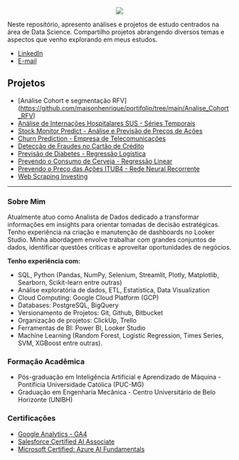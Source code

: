 <p align="center">
  <img src="https://github.com/maisonhenrique/portifolio/assets/99361817/da8ed07b-fefa-4e09-8408-9bccb96c6225.png">
</p>


Neste repositório, apresento análises e projetos de estudo centrados na área de Data Science. Compartilho projetos abrangendo diversos temas e aspectos que venho explorando em meus estudos.


* [LinkedIn](https://www.linkedin.com/in/maison-henrique/)
* [E-mail](maisonhenrique@gmail.com)


## Projetos

* [Análise Cohort e segmentação RFV]
(https://github.com/maisonhenrique/portifolio/tree/main/Analise_Cohort_RFV)
* [Análise de Internações Hospitalares SUS - Séries Temporais](https://github.com/maisonhenrique/portifolio/tree/main/Internacoes_SUS)
* [Stock Monitor Predict - Análise e Previsão de Preços de Ações](https://github.com/maisonhenrique/portifolio/tree/main/Stock_Monitor_Predict)
* [Churn Prediction - Empresa de Telecomunicações](https://github.com/maisonhenrique/portifolio/tree/main/Churn_Prediction)
* [Detecção de Fraudes no Cartão de Crédito](https://github.com/maisonhenrique/portifolio/tree/main/Deteccao_Fraudes_Cartoes_Credito)
* [Previsão de Diabetes - Regressão Logística](https://github.com/maisonhenrique/portifolio/tree/main/Prevendo_Diabetes_Regressao_Logistica)
* [Prevendo o Consumo de Cerveja - Regressão Linear](https://github.com/maisonhenrique/portifolio/tree/main/Prevendo_Consumo_de_Cerveja)
* [Prevendo o Preço das Ações ITUB4 - Rede Neural Recorrente](https://github.com/maisonhenrique/portifolio/tree/main/Prevendo_Preco_Acoes)
* [Web Scraping Investing](https://github.com/maisonhenrique/portifolio/tree/main/Web_Scraping_Investing)

----

### Sobre Mim

Atualmente atuo como Analista de Dados dedicado a transformar informações em insights para orientar tomadas de decisão estratégicas. Tenho experiência na criação e manutenção de dashboards no Looker Studio. Minha abordagem envolve trabalhar com grandes conjuntos de dados, identificar questões críticas e aproveitar oportunidades de negócios.

**Tenho experiência com:**
* SQL, Python (Pandas, NumPy, Selenium, Streamlit, Plotly, Matplotlib, Searborn, Scikit-learn entre outras)
* Análise exploratória de dados, ETL, Estatística, Data Visualization
* Cloud Computing: Google Cloud Platform (GCP)
* Databases: PostgreSQL, BigQuery
* Versionamento de Projetos: Git, Github, Bitbucket
* Organização de projetos: ClickUp, Trello
* Ferramentas de BI: Power BI, Looker Studio
* Machine Learning (Random Forest, Logistic Regression, Times Series, SVM, XGBoost entre outras).


### Formação Acadêmica

* Pós-graduação em Inteligência Artificial e Aprendizado de Máquina - Pontifícia Universidade Católica (PUC-MG)
* Graduação em Engenharia Mecânica - Centro Universitário de Belo Horizonte (UNIBH)


### Certificações

* [Google Analytics - GA4](https://skillshop.credential.net/d589c0a7-f042-4a1d-a440-a39bf23bb9a8)
* [Salesforce Certified AI Associate](https://www.salesforce.com/trailblazer/maisonfonseca)
* [Microsoft Certified: Azure AI Fundamentals](https://www.credly.com/badges/1cd62a55-522e-4c72-b491-2100d1be0d3d?source=linked_in_profile)